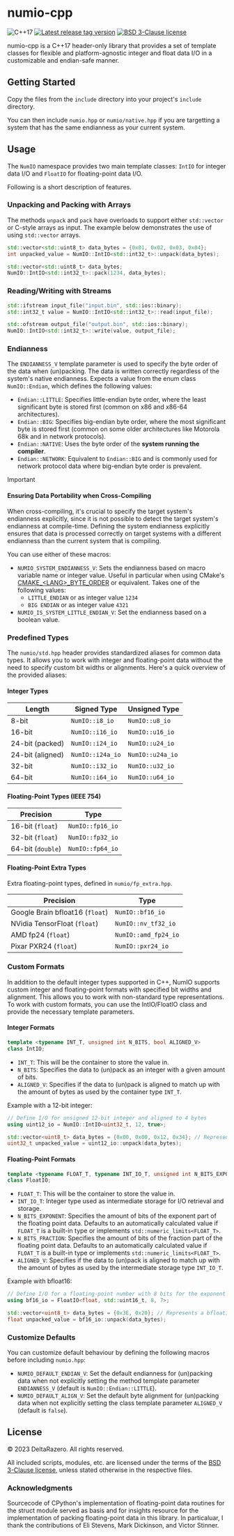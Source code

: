 
# numio-cpp

<!-- BADGES -->
<div align="left">
    <!--
        C++ standard
    --->
    <img src="https://img.shields.io/badge/C++-17+-informational.svg?labelColor=363d45&logo=cplusplus&logoColor=white"
    alt="C++17"/>
    <!--
        Library tag version
    --->
    <a href="https://github.com/deltarazero/numio-cpp/tags">
        <img src="https://img.shields.io/github/v/tag/deltarazero/numio-cpp?labelColor=363d45&logo=github&logoColor=white"
        alt="Latest release tag version"/></a>
    <!--
        License
    --->
    <a href="https://choosealicense.com/licenses/bsd-3-clause/">
        <img src="https://img.shields.io/github/license/DeltaRazero/numio-cpp?labelColor=363d45&color=informational"
        alt="BSD 3-Clause license"/></a>
</div>

numio-cpp is a C++17 header-only library that provides a set of template classes for flexible and platform-agnostic integer and float data I/O in a customizable and endian-safe manner.


## Getting Started

Copy the files from the `include` directory into your project's `include` directory.

You can then include `numio.hpp` or `numio/native.hpp` if you are targetting a system that has the same endianness as your current system.


## Usage

The `NumIO` namespace provides two main template classes: `IntIO` for integer data I/O and `FloatIO` for floating-point data I/O.

Following is a short description of features.


### Unpacking and Packing with Arrays

The methods `unpack` and `pack` have overloads to support either `std::vector` or C-style arrays as input. The example below demonstrates the use of using `std::vector` arrays.

```cpp
std::vector<std::uint8_t> data_bytes = {0x01, 0x02, 0x03, 0x04};
int unpacked_value = NumIO::IntIO<std::int32_t>::unpack(data_bytes);

std::vector<std::uint8_t> data_bytes;
NumIO::IntIO<std::int32_t>::pack(1234, data_bytes);
```

### Reading/Writing with Streams

```cpp
std::ifstream input_file("input.bin", std::ios::binary);
std::int32_t value = NumIO::IntIO<std::int32_t>::read(input_file);

std::ofstream output_file("output.bin", std::ios::binary);
NumIO::IntIO<std::int32_t>::write(value, output_file);
```

### Endianness

The `ENDIANNESS_V` template parameter is used to specify the byte order of the data when (un)packing. The data is written correctly regardless of the system's native endianness. Expects a value from the enum class `NumIO::Endian`, which defines the following values:

* `Endian::LITTLE`: Specifies little-endian byte order, where the least significant byte is stored first (common on x86 and x86-64 architectures).
* `Endian::BIG`: Specifies big-endian byte order, where the most significant byte is stored first (common on some older architectures like Motorola 68k and in network protocols).
* `Endian::NATIVE`: Uses the byte order of the **system running the compiler**.
* `Endian::NETWORK`: Equivalent to `Endian::BIG` and is commonly used for network protocol data where big-endian byte order is prevalent.

> [!IMPORTANT]
> #### Ensuring Data Portability when Cross-Compiling
>
> When cross-compiling, it's crucial to specify the target system's endianness explicitly, since it is not possible to detect the target system's endianness at compile-time. Defining the system endianness explicitly ensures that data is processed correctly on target systems with a different endianness than the current system that is compiling.
>
> You can use either of these macros:
>
> * `NUMIO_SYSTEM_ENDIANNESS_V`: Sets the endianness based on macro variable name or integer value. Useful in particular when using CMake's [CMAKE\_\<LANG\>\_BYTE_ORDER](https://cmake.org/cmake/help/latest/variable/CMAKE_LANG_BYTE_ORDER.html) or equivalent. Takes one of the following values:
>   * `LITTLE_ENDIAN` or as integer value `1234`
>   * `BIG ENDIAN` or as integer value `4321`
> * `NUMIO_IS_SYSTEM_LITTLE_ENDIAN_V`: Set the endianness based on a boolean value.

### Predefined Types

The `numio/std.hpp` header provides standardized aliases for common data types. It allows you to work with integer and floating-point data without the need to specify custom bit widths or alignments. Here's a quick overview of the provided aliases:

#### Integer Types

| **Length**       | **Signed Type**  | **Unsigned Type**  |
|------------------|------------------|--------------------|
| 8-bit            | `NumIO::i8_io`   | `NumIO::u8_io`     |
| 16-bit           | `NumIO::i16_io`  | `NumIO::u16_io`    |
| 24-bit (packed)  | `NumIO::i24_io`  | `NumIO::u24_io`    |
| 24-bit (aligned) | `NumIO::i24a_io` | `NumIO::u24a_io`   |
| 32-bit           | `NumIO::i32_io`  | `NumIO::u32_io`    |
| 64-bit           | `NumIO::i64_io`  | `NumIO::u64_io`    |

#### Floating-Point Types (IEEE 754)

| **Precision**     | **Type**         |
|-------------------|------------------|
| 16-bit (`float`)  | `NumIO::fp16_io` |
| 32-bit (`float`)  | `NumIO::fp32_io` |
| 64-bit (`double`) | `NumIO::fp64_io` |

#### Floating-Point Extra Types

Extra floating-point types, defined in `numio/fp_extra.hpp`.

| **Precision**                   | **Type**             |
|---------------------------------|----------------------|
| Google Brain bfloat16 (`float`) | `NumIO::bf16_io`     |
| NVidia TensorFloat (`float`)    | `NumIO::nv_tf32_io`  |
| AMD fp24 (`float`)              | `NumIO::amd_fp24_io` |
| Pixar PXR24 (`float`)           | `NumIO::pxr24_io`    |

### Custom Formats

In addition to the default integer types supported in C++, NumIO supports custom integer and floating-point formats with specified bit widths and alignment. This allows you to work with non-standard type representations. To work with custom formats, you can use the IntIO/FloatIO class and provide the necessary template parameters.

#### Integer Formats

```cpp
template <typename INT_T, unsigned int N_BITS, bool ALIGNED_V>
class IntIO;
```
* `INT_T`: This will be the container to store the value in.
* `N_BITS`: Specifies the data to (un)pack as an integer with a given amount of bits.
* `ALIGNED_V`: Specifies if the data to (un)pack is aligned to match up with the amount of bytes as used by the container type `INT_T`.

Example with a 12-bit integer:

```cpp
// Define I/O for unsigned 12-bit integer and aligned to 4 bytes
using uint12_io = NumIO::IntIO<uint32_t, 12, true>;

std::vector<uint8_t> data_bytes = {0x00, 0x00, 0x12, 0x34}; // Represents a 12-bit integer value
uint32_t unpacked_value = uint12_io::unpack(data_bytes);
```

#### Floating-Point Formats

```cpp
template <typename FLOAT_T, typename INT_IO_T, unsigned int N_BITS_EXPONENT, unsigned int N_BITS_FRACTION, bool ALIGNED_V>
class FloatIO;
```
* `FLOAT_T`: This will be the container to store the value in.
* `INT_IO_T`: Integer type used as intermediate storage for I/O retrieval and storage.
* `N_BITS_EXPONENT`: Specifies the amount of bits of the exponent part of the floating point data. Defaults to an automatically calculated value if `FLOAT_T` is a built-in type or implements `std::numeric_limits<FLOAT_T>`.
* `N_BITS_FRACTION`: Specifies the amount of bits of the fraction part of the floating point data. Defaults to an automatically calculated value if `FLOAT_T` is a built-in type or implements `std::numeric_limits<FLOAT_T>`.
* `ALIGNED_V`: Specifies if the data to (un)pack is aligned to match up with the amount of bytes as used by the intermediate storage type `INT_IO_T`.

Example with bfloat16:

```cpp
// Define I/O for a floating-point number with 8 bits for the exponent part and 7 bits for the fraction. Retrieved and stored in a 16-bit integer
using bf16_io = FloatIO<float, std::uint16_t, 8, 7>;

std::vector<uint8_t> data_bytes = {0x3E, 0x20}; // Represents a bfloat16 value
float unpacked_value = bf16_io::unpack(data_bytes);
```

### Customize Defaults

You can customize default behaviour by defining the following macros before including `numio.hpp`:

* `NUMIO_DEFAULT_ENDIAN_V`: Set the default endianness for (un)packing data when not explicitly setting the method template parameter `ENDIANNESS_V` (default is `NumIO::Endian::LITTLE`).
* `NUMIO_DEFAULT_ALIGN_V`: Set the default byte alignment for (un)packing data when not explicitly setting the class template parameter `ALIGNED_V` (default is `false`).


## License

© 2023 DeltaRazero. All rights reserved.

All included scripts, modules, etc. are licensed under the terms of the  [BSD 3-Clause license](https://github.com/deltarazero/numio-cpp/LICENSE), unless stated otherwise in the respective files.

### Acknowledgments

Sourcecode of CPython's implementation of floating-point data routines for the struct module served as basis and for insights resource for the implementation of packing floating-point data in this library. In particaluar, I thank the contributions of Eli Stevens, Mark Dickinson, and Victor Stinner.
